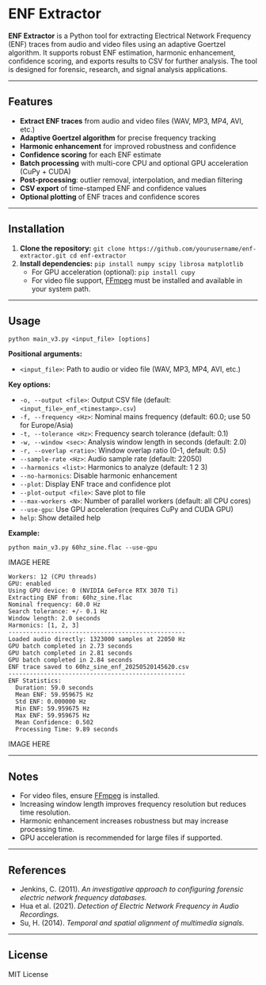# ENF Extractor

**ENF Extractor** is a Python tool for extracting Electrical Network Frequency (ENF) traces from audio and video files using an adaptive Goertzel algorithm. It supports robust ENF estimation, harmonic enhancement, confidence scoring, and exports results to CSV for further analysis. The tool is designed for forensic, research, and signal analysis applications.

---

## Features

- **Extract ENF traces** from audio and video files (WAV, MP3, MP4, AVI, etc.)
- **Adaptive Goertzel algorithm** for precise frequency tracking
- **Harmonic enhancement** for improved robustness and confidence
- **Confidence scoring** for each ENF estimate
- **Batch processing** with multi-core CPU and optional GPU acceleration (CuPy + CUDA)
- **Post-processing**: outlier removal, interpolation, and median filtering
- **CSV export** of time-stamped ENF and confidence values
- **Optional plotting** of ENF traces and confidence scores

---

## Installation

1. **Clone the repository:** ```git clone https://github.com/yourusername/enf-extractor.git cd enf-extractor```
2. **Install dependencies:** ```pip install numpy scipy librosa matplotlib```
    - For GPU acceleration (optional):
     ```pip install cupy```
   - For video file support, [FFmpeg](https://ffmpeg.org/download.html) must be installed and available in your system path.

---

## Usage

```python main_v3.py <input_file> [options]```


**Positional arguments:**
- `<input_file>`: Path to audio or video file (WAV, MP3, MP4, AVI, etc.)

**Key options:**
- `-o, --output <file>`: Output CSV file (default: `<input_file>_enf_<timestamp>.csv`)
- `-f, --frequency <Hz>`: Nominal mains frequency (default: 60.0; use 50 for Europe/Asia)
- `-t, --tolerance <Hz>`: Frequency search tolerance (default: 0.1)
- `-w, --window <sec>`: Analysis window length in seconds (default: 2.0)
- `-r, --overlap <ratio>`: Window overlap ratio (0-1, default: 0.5)
- `--sample-rate <Hz>`: Audio sample rate (default: 22050)
- `--harmonics <list>`: Harmonics to analyze (default: 1 2 3)
- `--no-harmonics`: Disable harmonic enhancement
- `--plot`: Display ENF trace and confidence plot
- `--plot-output <file>`: Save plot to file
- `--max-workers <N>`: Number of parallel workers (default: all CPU cores)
- `--use-gpu`: Use GPU acceleration (requires CuPy and CUDA GPU)
- `help`: Show detailed help

**Example:**

```python main_v3.py 60hz_sine.flac --use-gpu```

IMAGE HERE

```
Workers: 12 (CPU threads)
GPU: enabled
Using GPU device: 0 (NVIDIA GeForce RTX 3070 Ti)
Extracting ENF from: 60hz_sine.flac
Nominal frequency: 60.0 Hz
Search tolerance: +/- 0.1 Hz
Window length: 2.0 seconds
Harmonics: [1, 2, 3]
--------------------------------------------------
Loaded audio directly: 1323000 samples at 22050 Hz
GPU batch completed in 2.73 seconds
GPU batch completed in 2.81 seconds
GPU batch completed in 2.84 seconds
ENF trace saved to 60hz_sine_enf_20250520145620.csv
--------------------------------------------------
ENF Statistics:
  Duration: 59.0 seconds
  Mean ENF: 59.959675 Hz
  Std ENF: 0.000000 Hz
  Min ENF: 59.959675 Hz
  Max ENF: 59.959675 Hz
  Mean Confidence: 0.502
  Processing Time: 9.89 seconds
```

IMAGE HERE

---

## Notes

- For video files, ensure [FFmpeg](https://ffmpeg.org/download.html) is installed.
- Increasing window length improves frequency resolution but reduces time resolution.
- Harmonic enhancement increases robustness but may increase processing time.
- GPU acceleration is recommended for large files if supported.

---

## References

- Jenkins, C. (2011). *An investigative approach to configuring forensic electric network frequency databases.*
- Hua et al. (2021). *Detection of Electric Network Frequency in Audio Recordings.*
- Su, H. (2014). *Temporal and spatial alignment of multimedia signals.*

---

## License

MIT License